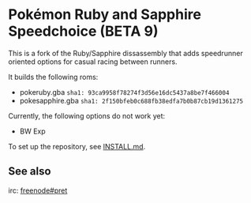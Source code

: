 # Pokémon Ruby and Sapphire Speedchoice (BETA 9)

This is a fork of the Ruby/Sapphire dissassembly that adds speedrunner oriented options for casual racing between runners.

It builds the following roms:

* pokeruby.gba `sha1: 93ca9958f78274f3d56e16dc5437a8be7f466004`
* pokesapphire.gba `sha1: 2f150bfeb0c688fb38edfa7b0b87cb19d1361275`

Currently, the following options do not work yet:

* BW Exp

To set up the repository, see [INSTALL.md](INSTALL.md).

## See also

irc: [freenode#pret][irc]

[irc]: https://kiwiirc.com/client/irc.freenode.net/?#pret
